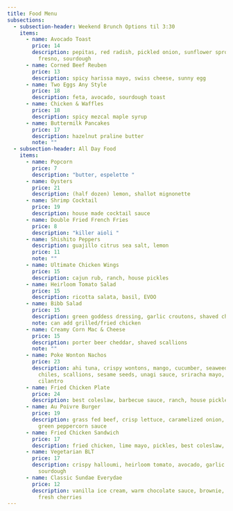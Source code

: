 ```yaml
---
title: Food Menu
subsections:
  - subsection-header: Weekend Brunch Options til 3:30
    items:
      - name: Avocado Toast
        price: 14
        description: pepitas, red radish, pickled onion, sunflower sprouts, pickled
          fresno, sourdough
      - name: Corned Beef Reuben
        price: 13
        description: spicy harissa mayo, swiss cheese, sunny egg
      - name: Two Eggs Any Style
        price: 18
        description: feta, avocado, sourdough toast
      - name: Chicken & Waffles
        price: 18
        description: spicy mezcal maple syrup
      - name: Buttermilk Pancakes
        price: 17
        description: hazelnut praline butter
        note: ""
  - subsection-header: All Day Food
    items:
      - name: Popcorn
        price: 7
        description: "butter, espelette "
      - name: Oysters
        price: 21
        description: (half dozen) lemon, shallot mignonette
      - name: Shrimp Cocktail
        price: 19
        description: house made cocktail sauce
      - name: Double Fried French Fries
        price: 8
        description: "killer aioli "
      - name: Shishito Peppers
        description: guajillo citrus sea salt, lemon
        price: 11
        note: ""
      - name: Ultimate Chicken Wings
        price: 15
        description: cajun rub, ranch, house pickles
      - name: Heirloom Tomato Salad
        price: 15
        description: ricotta salata, basil, EVOO
      - name: Bibb Salad
        price: 15
        description: green goddess dressing, garlic croutons, shaved cheese
        note: can add grilled/fried chicken
      - name: Creamy Corn Mac & Cheese
        price: 15
        description: porter beer cheddar, shaved scallions
        note: ""
      - name: Poke Wonton Nachos
        price: 23
        description: ahi tuna, crispy wontons, mango, cucumber, seaweed, chiltepin
          chiles, scallions, sesame seeds, unagi sauce, sriracha mayo, micro
          cilantro
      - name: Fried Chicken Plate
        price: 24
        description: best coleslaw, barbecue sauce, ranch, house pickles
      - name: Au Poivre Burger
        price: 19
        description: grass fed beef, crisp lettuce, caramelized onion, valdeon cheese,
          green peppercorn sauce
      - name: Fried Chicken Sandwich
        price: 17
        description: fried chicken, lime mayo, pickles, best coleslaw, potato bun
      - name: Vegetarian BLT
        price: 17
        description: crispy halloumi, heirloom tomato, avocado, garlic aioli, chives,
          sourdough
      - name: Classic Sundae Everydae
        price: 12
        description: vanilla ice cream, warm chocolate sauce, brownie, brandied and
          fresh cherries
---
```

